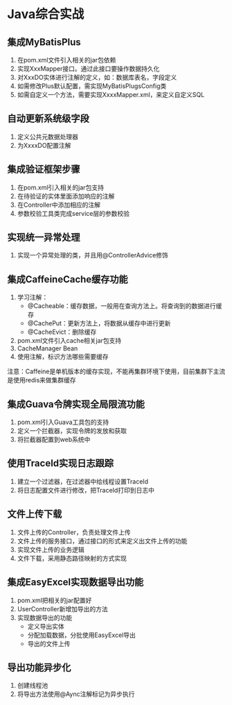 # Java综合实战

## 集成MyBatisPlus
1. 在pom.xml文件引入相关的jar包依赖
2. 实现XxxMapper接口。通过此接口要操作数据持久化
3. 对XxxDO实体进行注解的定义，如：数据库表名，字段定义
4. 如需修改Plus默认配置，需实现MyBatisPlugsConfig类
5. 如需自定义一个方法，需要实现XxxxMapper.xml，来定义自定义SQL

## 自动更新系统级字段
1. 定义公共元数据处理器
2. 为XxxxDO配置注解

## 集成验证框架步骤
1. 在pom.xml引入相关的jar包支持
2. 在待验证的实体里面添加响应的注解
3. 在Controller中添加相应的注解
4. 参数校验工具类完成service层的参数校验

## 实现统一异常处理
1. 实现一个异常处理的类，并且用@ControllerAdvice修饰

## 集成CaffeineCache缓存功能
1. 学习注解：
    - @Cacheable：缓存数据，一般用在查询方法上。将查询到的数据进行缓存
    - @CachePut：更新方法上，将数据从缓存中进行更新
    - @CacheEvict：删除缓存
2. pom.xml文件引入cache相关jar包支持
3. CacheManager Bean
4. 使用注解，标识方法哪些需要缓存

注意：Caffeine是单机版本的缓存实现，不能再集群环境下使用，目前集群下主流是使用redis来做集群缓存

## 集成Guava令牌实现全局限流功能
1. pom.xml引入Guava工具包的支持
2. 定义一个拦截器，实现令牌的发放和获取
3. 将拦截器配置到web系统中

## 使用TraceId实现日志跟踪
1. 建立一个过滤器，在过滤器中给线程设置TraceId
2. 将日志配置文件进行修改，把TraceId打印到日志中

## 文件上传下载
1. 文件上传的Controller，负责处理文件上传
2. 文件上传的服务接口，通过接口的形式来定义出文件上传的功能
3. 实现文件上传的业务逻辑
4. 文件下载，采用静态路径映射的方式实现

## 集成EasyExcel实现数据导出功能
1. pom.xml把相关的jar配置好
2. UserController新增加导出的方法
3. 实现数据导出的功能
    - 定义导出实体
    - 分配加载数据，分批使用EasyExcel导出
    - 导出的文件上传
    
## 导出功能异步化
1. 创建线程池
2. 将导出方法使用@Aync注解标记为异步执行